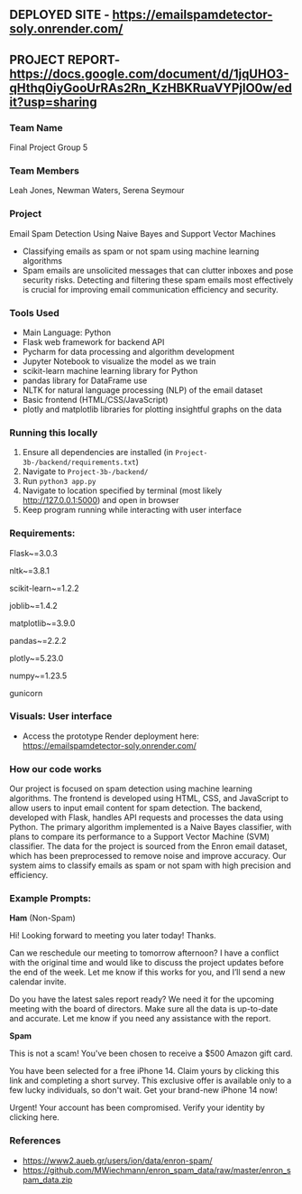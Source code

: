 ## DEPLOYED SITE - https://emailspamdetector-soly.onrender.com/

## PROJECT REPORT- https://docs.google.com/document/d/1jqUHO3-qHthq0iyGooUrRAs2Rn_KzHBKRuaVYPjlO0w/edit?usp=sharing

### Team Name
Final Project Group 5


### Team Members
Leah Jones, Newman Waters, Serena Seymour


### Project
Email Spam Detection Using Naive Bayes and Support Vector Machines
- Classifying emails as spam or not spam using machine learning algorithms
- Spam emails are unsolicited messages that can clutter inboxes and pose security risks. Detecting
and filtering these spam emails most effectively is crucial for improving email communication
efficiency and security.


### Tools Used
- Main Language: Python
- Flask web framework for backend API
- Pycharm for data processing and algorithm development
- Jupyter Notebook to visualize the model as we train
- scikit-learn machine learning library for Python
- pandas library for DataFrame use
- NLTK for natural language processing (NLP) of the email dataset
- Basic frontend (HTML/CSS/JavaScript)
- plotly and matplotlib libraries for plotting insightful graphs on the data
  

### Running this locally
1. Ensure all dependencies are installed (in `Project-3b-/backend/requirements.txt`)
2. Navigate to `Project-3b-/backend/`
3. Run `python3 app.py`
4. Navigate to location specified by terminal (most likely http://127.0.0.1:5000) and open in browser
5. Keep program running while interacting with user interface


### Requirements:
Flask~=3.0.3

nltk~=3.8.1

scikit-learn~=1.2.2

joblib~=1.4.2

matplotlib~=3.9.0

pandas~=2.2.2

plotly~=5.23.0

numpy~=1.23.5

gunicorn
   

### Visuals: User interface
- Access the prototype Render deployment here: https://emailspamdetector-soly.onrender.com/


### How our code works
Our project is focused on spam detection using machine learning algorithms. The frontend is developed using HTML, CSS, and JavaScript to allow users to input email content for spam detection. The backend, developed with Flask, handles API requests and processes the data using Python. The primary algorithm implemented is a Naive Bayes classifier, with plans to compare its performance to a Support Vector Machine (SVM) classifier. The data for the project is sourced from the Enron email dataset, which has been preprocessed to remove noise and improve accuracy. Our system aims to classify emails as spam or not spam with high precision and efficiency.


### Example Prompts:
**Ham** (Non-Spam)

Hi! Looking forward to meeting you later today! Thanks.

Can we reschedule our meeting to tomorrow afternoon? I have a conflict with the original time and would like to discuss the project updates before the end of the week. Let me know if this works for you, and I’ll send a new calendar invite.

Do you have the latest sales report ready? We need it for the upcoming meeting with the board of directors. Make sure all the data is up-to-date and accurate. Let me know if you need any assistance with the report.

**Spam**

This is not a scam! You've been chosen to receive a $500 Amazon gift card.

You have been selected for a free iPhone 14. Claim yours by clicking this link and completing a short survey. This exclusive offer is available only to a few lucky individuals, so don't wait. Get your brand-new iPhone 14 now!

Urgent! Your account has been compromised. Verify your identity by clicking here.




### References
- https://www2.aueb.gr/users/ion/data/enron-spam/
- https://github.com/MWiechmann/enron_spam_data/raw/master/enron_spam_data.zip
